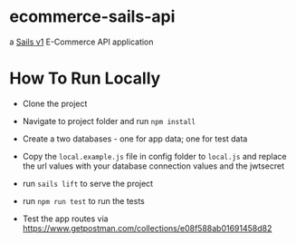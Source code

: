 # ecommerce-sails-api

a [Sails v1](https://sailsjs.com) E-Commerce API application


# How To Run Locally

- Clone the project

- Navigate to project folder and run `npm install`

- Create a two databases - one for app data; one for test data
 
- Copy the `local.example.js` file in config folder to `local.js` and replace the url values with your database connection values and the jwtsecret 

- run `sails lift` to serve the project 

- run `npm run test` to run the tests

- Test the app routes via https://www.getpostman.com/collections/e08f588ab01691458d82
